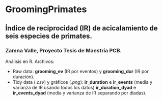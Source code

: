 # GroomingPrimates
## Índice de reciprocidad (IR) de acicalamiento de seis especies de primates.
### Zamna Valle, Proyecto Tesis de Maestría PCB.

Análisis en R.
Archivos:
* Raw data: **grooming_ev** (IR por eventos) y **grooming_dur** (IR por duración).
* Tidy data (*.csv*) y gráficos (*.png*): **ir_duration** e **ir_events** (media y varianza de IR usando todos los datos) **ir_duration_dyad** e **ir_events_dyad** (media y varianza de IR separando por diadas).

